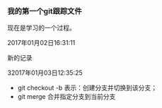 ### 我的第一个git跟踪文件

现在是学习的一个过程。

2017年01月02日16:31:11

新的记录

32017年01月03日12:35:25


- git checkout -b <name>  表示：创建分支并切换到该分支；
- git merge <name>  合并指定分支到当前分支
